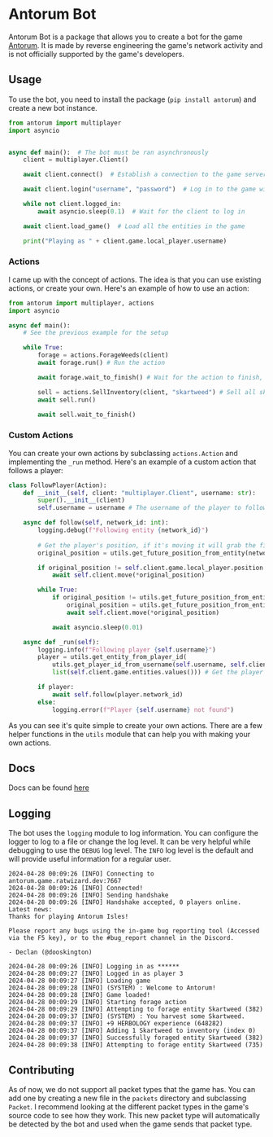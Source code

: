 # Antorum Bot

Antorum Bot is a package that allows you to create a bot for the game [Antorum](https://antorum.ratwizard.dev/).
It is made by reverse engineering the game's network activity and is not officially supported by the game's developers.

## Usage
To use the bot, you need to install the package (`pip install antorum`) and create a new bot instance.

```python
from antorum import multiplayer
import asyncio


async def main():  # The bot must be ran asynchronously
    client = multiplayer.Client()

    await client.connect()  # Establish a connection to the game server

    await client.login("username", "password")  # Log in to the game with your credentials

    while not client.logged_in:
        await asyncio.sleep(0.1)  # Wait for the client to log in

    await client.load_game()  # Load all the entities in the game

    print("Playing as " + client.game.local_player.username)
```

### Actions
I came up with the concept of actions. The idea is that you can use existing actions, or create your own.
Here's an example of how to use an action:

```python
from antorum import multiplayer, actions
import asyncio

async def main():
    # See the previous example for the setup

    while True:
        forage = actions.ForageWeeds(client)
        await forage.run() # Run the action

        await forage.wait_to_finish() # Wait for the action to finish, this will run until the inventory is full

        sell = actions.SellInventory(client, "skartweed") # Sell all skartweed (the item it foraged) in the inventory
        await sell.run()

        await sell.wait_to_finish()
```

### Custom Actions
You can create your own actions by subclassing `actions.Action` and implementing the `_run` method.
Here's an example of a custom action that follows a player:

```python
class FollowPlayer(Action):
    def __init__(self, client: "multiplayer.Client", username: str):
        super().__init__(client)
        self.username = username # The username of the player to follow

    async def follow(self, network_id: int):
        logging.debug(f"Following entity {network_id}")
        
        # Get the player's position, if it's moving it will grab the final destination
        original_position = utils.get_future_position_from_entity(network_id, self.client.game)

        if original_position != self.client.game.local_player.position: # Move to the player if we're not already there
            await self.client.move(*original_position)

        while True:
            if original_position != utils.get_future_position_from_entity(network_id, self.client.game):
                original_position = utils.get_future_position_from_entity(network_id, self.client.game)
                await self.client.move(*original_position)

            await asyncio.sleep(0.01)

    async def _run(self):
        logging.info(f"Following player {self.username}")
        player = utils.get_entity_from_player_id(
            utils.get_player_id_from_username(self.username, self.client.game),
            list(self.client.game.entities.values())) # Get the player entity

        if player:
            await self.follow(player.network_id)
        else:
            logging.error(f"Player {self.username} not found")
```

As you can see it's quite simple to create your own actions. There are a few helper functions in the `utils` module that can help you with making your own actions.

## Docs
Docs can be found [here](https://antorum.readthedocs.io/)

## Logging
The bot uses the `logging` module to log information. You can configure the logger to log to a file or change the log level.
It can be very helpful while debugging to use the `DEBUG` log level. The `INFO` log level is the default and will provide useful information for a regular user.

```commandline
2024-04-28 00:09:26 [INFO] Connecting to antorum.game.ratwizard.dev:7667
2024-04-28 00:09:26 [INFO] Connected!
2024-04-28 00:09:26 [INFO] Sending handshake
2024-04-28 00:09:26 [INFO] Handshake accepted, 0 players online. Latest news:
Thanks for playing Antorum Isles!

Please report any bugs using the in-game bug reporting tool (Accessed via the F5 key), or to the #bug_report channel in the Discord.

- Declan (@dooskington)

2024-04-28 00:09:26 [INFO] Logging in as ******
2024-04-28 00:09:27 [INFO] Logged in as player 3
2024-04-28 00:09:27 [INFO] Loading game
2024-04-28 00:09:28 [INFO] (SYSTEM) : Welcome to Antorum!
2024-04-28 00:09:28 [INFO] Game loaded!
2024-04-28 00:09:29 [INFO] Starting forage action
2024-04-28 00:09:29 [INFO] Attempting to forage entity Skartweed (382)
2024-04-28 00:09:37 [INFO] (SYSTEM) : You harvest some Skartweed.
2024-04-28 00:09:37 [INFO] +9 HERBOLOGY experience (648282)
2024-04-28 00:09:37 [INFO] Adding 1 Skartweed to inventory (index 0)
2024-04-28 00:09:37 [INFO] Successfully foraged entity Skartweed (382)
2024-04-28 00:09:38 [INFO] Attempting to forage entity Skartweed (735)
```

## Contributing
As of now, we do not support all packet types that the game has.
You can add one by creating a new file in the `packets` directory and subclassing `Packet`. I recommend looking at the different packet types in the game's source code to see how they work.
This new packet type will automatically be detected by the bot and used when the game sends that packet type.
